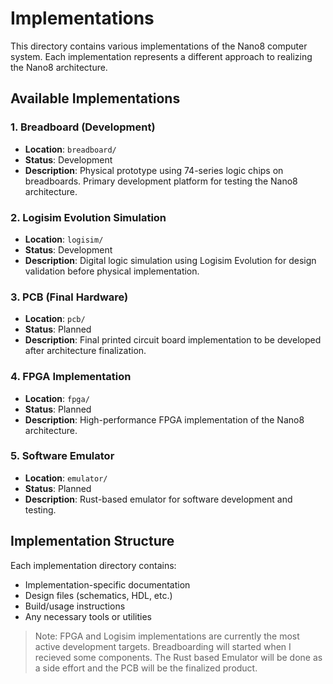 # Implementations

This directory contains various implementations of the Nano8 computer system. Each implementation represents a different approach to realizing the Nano8 architecture.

## Available Implementations

### 1. Breadboard (Development)
- **Location**: `breadboard/`
- **Status**: Development
- **Description**: Physical prototype using 74-series logic chips on breadboards. Primary development platform for testing the Nano8 architecture.

### 2. Logisim Evolution Simulation
- **Location**: `logisim/`
- **Status**: Development
- **Description**: Digital logic simulation using Logisim Evolution for design validation before physical implementation.

### 3. PCB (Final Hardware)
- **Location**: `pcb/`
- **Status**: Planned
- **Description**: Final printed circuit board implementation to be developed after architecture finalization.

### 4. FPGA Implementation
- **Location**: `fpga/`
- **Status**: Planned
- **Description**: High-performance FPGA implementation of the Nano8 architecture.

### 5. Software Emulator
- **Location**: `emulator/`
- **Status**: Planned
- **Description**: Rust-based emulator for software development and testing.

## Implementation Structure

Each implementation directory contains:
- Implementation-specific documentation
- Design files (schematics, HDL, etc.)
- Build/usage instructions
- Any necessary tools or utilities

> Note: FPGA and Logisim implementations are currently the most active development targets. Breadboarding will started when I recieved some components. The Rust based Emulator will be done as a side effort and the PCB will be the finalized product.